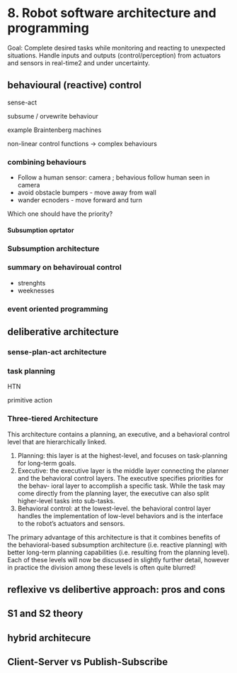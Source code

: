 # 8. Robot software architecture and programming

Goal: Complete desired tasks while monitoring and reacting
to unexpected situations. Handle inputs and outputs (control/perception) from actuators
and sensors in real-time2 and under uncertainty.

## behavioural (reactive) control

sense-act

subsume / orvewrite behaviour

example Braintenberg machines

non-linear control functions -> complex behaviours


### combining behaviours

- Follow a human
    sensor: camera ; behavious follow human seen in camera
- avoid obstacle
    bumpers - move away from wall
- wander
    ecnoders - move forward and turn

Which one should have the priority?

#### Subsumption oprtator

### Subsumption architecture

### summary on behaviroual control

- strenghts
- weeknesses

###  event oriented programming

## deliberative architecture 

### sense-plan-act architecture

### task planning

HTN

primitive action

### Three-tiered Architecture

This architecture contains a planning, an executive, and a behavioral
control level that are hierarchically linked.

1. Planning: this layer is at the highest-level, and focuses on task-planning for
long-term goals.
2. Executive: the executive layer is the middle layer connecting the planner and
the behavioral control layers. The executive specifies priorities for the behav-
ioral layer to accomplish a specific task. While the task may come directly
from the planning layer, the executive can also split higher-level tasks into
sub-tasks.
3. Behavioral control: at the lowest-level. the behavioral control layer handles
the implementation of low-level behaviors and is the interface to the robot’s
actuators and sensors.

The primary advantage of this architecture is that it combines benefits of the
behavioral-based subsumption architecture (i.e. reactive planning) with better
long-term planning capabilities (i.e. resulting from the planning level). Each of
these levels will now be discussed in slightly further detail, however in practice
the division among these levels is often quite blurred!


## reflexive vs delibertive approach: pros and cons


## S1 and S2 theory

## hybrid architecure


##  Client-Server vs Publish-Subscribe

